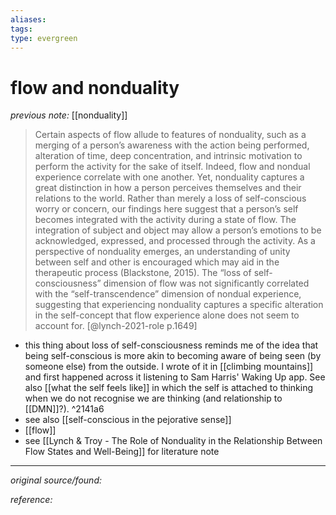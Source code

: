 ```yaml
---
aliases: 
tags: 
type: evergreen
---
```


# flow and nonduality

_previous note:_ [[nonduality]]

> Certain aspects of flow allude to features of nonduality, such as a merging of a person’s awareness with the action being performed, alteration of time, deep concentration, and intrinsic motivation to perform the activity for the sake of itself. Indeed, flow and nondual experience correlate with one another. Yet, nonduality captures a great distinction in how a person perceives themselves and their relations to the world. Rather than merely a loss of self-conscious worry or concern, our findings here suggest that a person’s self becomes integrated with the activity during a state of flow. The integration of subject and object may allow a person’s emotions to be acknowledged, expressed, and processed through the activity. As a perspective of nonduality emerges, an understanding of unity between self and other is encouraged which may aid in the therapeutic process (Blackstone, 2015). The “loss of self-consciousness” dimension of flow was not significantly correlated with the “self-transcendence” dimension of nondual experience, suggesting that experiencing nonduality captures a specific alteration in the self-concept that flow experience alone does not seem to account for. [@lynch-2021-role p.1649]

- this thing about loss of self-consciousness reminds me of the idea that being self-conscious is more akin to becoming aware of being seen (by someone else) from the outside. I wrote of it in [[climbing mountains]] and first happened across it listening to Sam Harris' Waking Up app. See also [[what the self feels like]] in which the self is attached to thinking when we do not recognise we are thinking (and relationship to [[DMN]]?). ^2141a6
- see also [[self-conscious in the pejorative sense]]
- [[flow]]
- see [[Lynch & Troy - The Role of Nonduality in the Relationship Between Flow States and Well-Being]] for literature note

---

_original source/found:_ 

_reference:_ 



